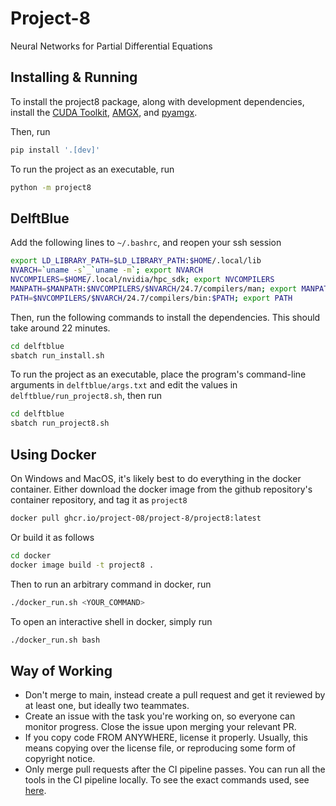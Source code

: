 # Project-8
Neural Networks for Partial Differential Equations

## Installing & Running
To install the project8 package, along with development dependencies, install the [CUDA Toolkit](https://developer.nvidia.com/cuda-toolkit), [AMGX](https://github.com/NVIDIA/AMGX), and [pyamgx](https://github.com/shwina/pyamgx).

Then, run
```sh
pip install '.[dev]'
```

To run the project as an executable, run
```sh
python -m project8
```

## DelftBlue
Add the following lines to `~/.bashrc`, and reopen your ssh session
```sh
export LD_LIBRARY_PATH=$LD_LIBRARY_PATH:$HOME/.local/lib
NVARCH=`uname -s`_`uname -m`; export NVARCH
NVCOMPILERS=$HOME/.local/nvidia/hpc_sdk; export NVCOMPILERS
MANPATH=$MANPATH:$NVCOMPILERS/$NVARCH/24.7/compilers/man; export MANPATH
PATH=$NVCOMPILERS/$NVARCH/24.7/compilers/bin:$PATH; export PATH
```

Then, run the following commands to install the dependencies. This should take around 22 minutes.
```sh
cd delftblue
sbatch run_install.sh
```

To run the project as an executable, place the program's command-line arguments in `delftblue/args.txt` and edit the values in `delftblue/run_project8.sh`, then run
```sh
cd delftblue
sbatch run_project8.sh
```

## Using Docker
On Windows and MacOS, it's likely best to do everything in the docker container. Either download the docker image from the github repository's container repository, and tag it as `project8`
```sh
docker pull ghcr.io/project-08/project-8/project8:latest
```

Or build it as follows
```sh
cd docker
docker image build -t project8 .
```

Then to run an arbitrary command in docker, run
```sh
./docker_run.sh <YOUR_COMMAND>
```

To open an interactive shell in docker, simply run
```sh
./docker_run.sh bash
```

## Way of Working
- Don't merge to main, instead create a pull request and get it reviewed by at least one, but ideally two teammates.
- Create an issue with the task you're working on, so everyone can monitor progress. Close the issue upon merging your relevant PR.
- If you copy code FROM ANYWHERE, license it properly. Usually, this means copying over the license file, or reproducing some form of copyright notice.
- Only merge pull requests after the CI pipeline passes. You can run all the tools in the CI pipeline locally. To see the exact commands used, see [here](./.github/workflows/ci.yml).
